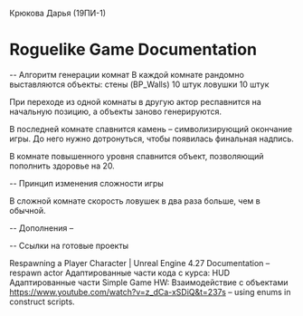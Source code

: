 Крюкова Дарья (19ПИ-1)

# Roguelike Game Documentation

-- Алгоритм генерации комнат
В каждой комнате рандомно выставляются объекты: 
стены (BP_Walls) 10 штук 
ловушки 10 штук

При переходе из одной комнаты в другую актор респавнится на начальную позицию, а объекты заново генерируются.

В последней комнате спавнится камень – символизирующий окончание игры. До него нужно дотронуться, чтобы появилась финальная надпись.

В комнате повышенного уровня спавнится объект, позволяющий пополнить здоровье на 20.

-- Принцип изменения сложности игры

В сложной комнате скорость ловушек в два раза больше, чем в обычной.

-- Дополнения
–

-- Ссылки на готовые проекты

Respawning a Player Character | Unreal Engine 4.27 Documentation – respawn actor
Адаптированные части кода с курса:
HUD 
Адаптированные части Simple Game HW:
Взаимодействие с объектами
https://www.youtube.com/watch?v=z_dCa-xSDiQ&t=237s – using enums in construct scripts.

